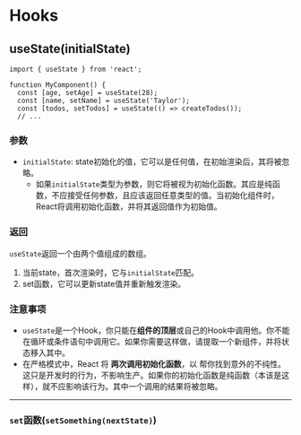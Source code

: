 # Hooks

## useState(initialState)

```react
import { useState } from 'react';

function MyComponent() {
  const [age, setAge] = useState(28);
  const [name, setName] = useState('Taylor');
  const [todos, setTodos] = useState(() => createTodos());
  // ...
```

### 参数

* `initialState`: state初始化的值，它可以是任何值，在初始渲染后，其将被忽略。
  * 如果`initialState`类型为参数，则它将被视为初始化函数。其应是纯函数，不应接受任何参数，且应该返回任意类型的值。当初始化组件时，React将调用初始化函数，并将其返回值作为初始值。

### 返回

`useState`返回一个由两个值组成的数组。

1. 当前state，首次渲染时，它与`initialState`匹配。
2. set函数，它可以更新state值并重新触发渲染。

### 注意事项

* `useState`是一个Hook，你只能在**组件的顶层**或自己的Hook中调用他。你不能在循环或条件语句中调用它。如果你需要这样做，请提取一个新组件，并将状态移入其中。
* 在严格模式中，React 将 **两次调用初始化函数**，以 帮你找到意外的不纯性。这只是开发时的行为，不影响生产。如果你的初始化函数是纯函数（本该是这样），就不应影响该行为。其中一个调用的结果将被忽略。

***



### `set`函数(`setSomething(nextState)`)



